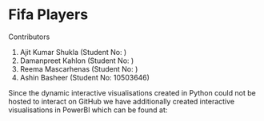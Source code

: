 # Fifa Players
Contributors
1. Ajit Kumar Shukla (Student No: )
2. Damanpreet Kahlon (Student No: )
3. Reema Mascarhenas (Student No: )
4. Ashin Basheer (Student No: 10503646)

Since the dynamic interactive visualisations created in Python could not be hosted to interact on GitHub we have additionally
created interactive visualisations in PowerBI which can be found at:

<a href="https://app.powerbi.com/view?r=eyJrIjoiMTA0MDNkMmItMDFhMi00OWM3LTk1YzctYWYyNjc1NmFjYzEwIiwidCI6IjVkMGFhNmVhLTY2MjAtNDg2My05ZTIxLTllY2IxNDAyMjJiYyIsImMiOjh9">
</a>


